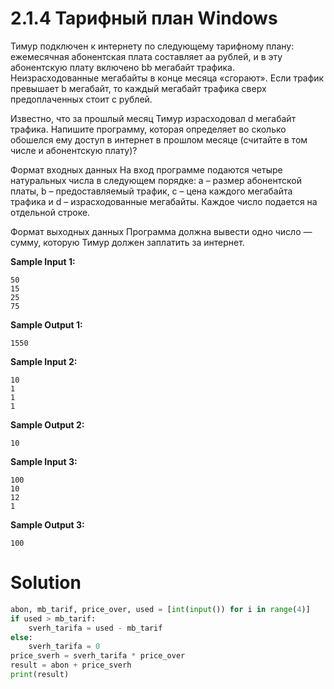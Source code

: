 # 2.1.4 Тарифный план Windows
Тимур подключен к интернету по следующему тарифному плану: ежемесячная абонентская плата составляет aa рублей, и в эту абонентскую плату включено bb мегабайт трафика. Неизрасходованные мегабайты в конце месяца «сгорают». Если трафик превышает b мегабайт, то каждый мегабайт трафика сверх предоплаченных стоит c рублей.

Известно, что за прошлый месяц Тимур израсходовал d мегабайт трафика. Напишите программу, которая определяет во сколько обошелся ему доступ в интернет в прошлом месяце (считайте в том числе и абонентскую плату)?

Формат входных данных
На вход программе подаются четыре натуральных числа в следующем порядке: a – размер абонентской платы, b – предоставляемый трафик, c – цена каждого мегабайта трафика и d – израсходованные мегабайты. Каждое число подается на отдельной строке.

Формат выходных данных
Программа должна вывести одно число — сумму, которую Тимур должен заплатить за интернет.

**Sample Input 1:**
```
50
15
25
75
```
**Sample Output 1:**
```
1550
```
**Sample Input 2:**
```
10
1
1
1
```
**Sample Output 2:**
```
10
```
**Sample Input 3:**
```
100
10
12
1
```
**Sample Output 3:**
```
100
```
# Solution
```python
abon, mb_tarif, price_over, used = [int(input()) for i in range(4)]
if used > mb_tarif:
    sverh_tarifa = used - mb_tarif
else:
    sverh_tarifa = 0
price_sverh = sverh_tarifa * price_over
result = abon + price_sverh
print(result)
```
